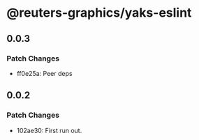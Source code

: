 # @reuters-graphics/yaks-eslint

## 0.0.3

### Patch Changes

- ff0e25a: Peer deps

## 0.0.2

### Patch Changes

- 102ae30: First run out.
